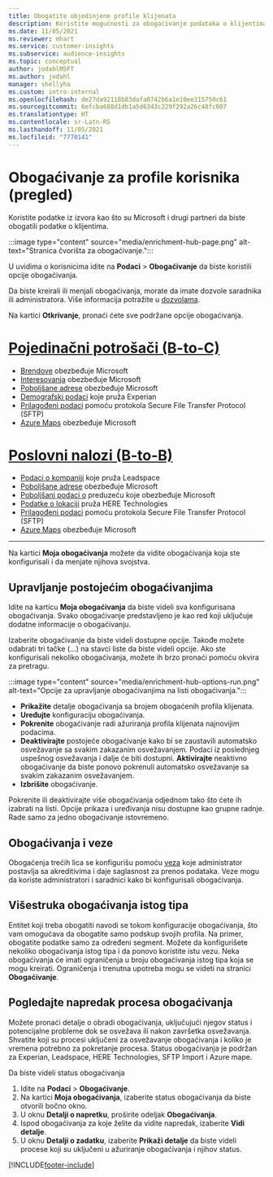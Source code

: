```yaml
---
title: Obogatite objedinjene profile klijenata
description: Koristite mogućnosti za obogaćivanje podataka o klijentima.
ms.date: 11/05/2021
ms.reviewer: mhart
ms.service: customer-insights
ms.subservice: audience-insights
ms.topic: conceptual
author: jodahlMSFT
ms.author: jodahl
manager: shellyha
ms.custom: intro-internal
ms.openlocfilehash: de27da92118b83dafa0742b6a1e10ee315750c61
ms.sourcegitcommit: 6efcba688d1db1a5d6343c229f292a26c48fc007
ms.translationtype: HT
ms.contentlocale: sr-Latn-RS
ms.lasthandoff: 11/05/2021
ms.locfileid: "7770141"
---
```

# <a name="enrichment-for-customer-profiles-preview"></a>Obogaćivanje za profile korisnika (pregled)

Koristite podatke iz izvora kao što su Microsoft i drugi partneri da biste obogatili podatke o klijentima.

:::image type="content" source="media/enrichment-hub-page.png" alt-text="Stranica čvorišta za obogaćivanje.":::

U uvidima o korisnicima idite na **Podaci** > **Obogaćivanje** da biste koristili opcije obogaćivanja.  

Da biste kreirali ili menjali obogaćivanja, morate da imate dozvole saradnika ili administratora. Više informacija potražite u [dozvolama](permissions.md).

Na kartici **Otkrivanje**, pronaći ćete sve podržane opcije obogaćivanja.

# <a name="individual-consumers-b-to-c"></a>[Pojedinačni potrošači (B-to-C)](#tab/b2c)

- [Brendove](enrichment-microsoft.md) obezbeđuje Microsoft
- [Interesovanja](enrichment-microsoft.md) obezbeđuje Microsoft
- [Poboljšane adrese](enrichment-enhanced-addresses.md) obezbeđuje Microsoft 
- [Demografski podaci](enrichment-experian.md) koje pruža Experian
- [Prilagođeni podaci](enrichment-SFTP-custom-import.md) pomoću protokola Secure File Transfer Protocol (SFTP) 
- [Azure Maps](enrichment-azure-maps.md) obezbeđuje Microsoft

# <a name="business-accounts-b-to-b"></a>[Poslovni nalozi (B-to-B)](#tab/b2b)

- [Podaci o kompaniji](enrichment-leadspace.md) koje pruža Leadspace
- [Poboljšane adrese](enrichment-enhanced-addresses.md) obezbeđuje Microsoft 
- [Poboljšani podaci o](enrichment-enhanced-company-data.md) preduzeću koje obezbeđuje Microsoft
- [Podatke o lokaciji](enrichment-here.md) pruža HERE Technologies 
- [Prilagođeni podaci](enrichment-SFTP-custom-import.md) pomoću protokola Secure File Transfer Protocol (SFTP) 
- [Azure Maps](enrichment-azure-maps.md) obezbeđuje Microsoft

---

Na kartici **Moja obogaćivanja** možete da vidite obogaćivanja koja ste konfigurisali i da menjate njihova svojstva.

## <a name="manage-existing-enrichments"></a>Upravljanje postojećim obogaćivanjima

Idite na karticu **Moja obogaćivanja** da biste videli sva konfigurisana obogaćivanja. Svako obogaćivanje predstavljeno je kao red koji uključuje dodatne informacije o obogaćivanju.

Izaberite obogaćivanje da biste videli dostupne opcije. Takođe možete odabrati tri tačke (...) na stavci liste da biste videli opcije. Ako ste konfigurisali nekoliko obogaćivanja, možete ih brzo pronaći pomoću okvira za pretragu.

:::image type="content" source="media/enrichment-hub-options-run.png" alt-text="Opcije za upravljanje obogaćivanjima na listi obogaćivanja.":::

- **Prikažite** detalje obogaćivanja sa brojem obogaćenih profila klijenata.
- **Uređujte** konfiguraciju obogaćivanja.
- **Pokrenite** obogaćivanje radi ažuriranja profila klijenata najnovijim podacima.
- **Deaktivirajte** postojeće obogaćivanje kako bi se zaustavili automatsko osvežavanje sa svakim zakazanim osvežavanjem. Podaci iz poslednjeg uspešnog osvežavanja i dalje će biti dostupni. **Aktivirajte** neaktivno obogaćivanje da biste ponovo pokrenuli automatsko osvežavanje sa svakim zakazanim osvežavanjem.
- **Izbrišite** obogaćivanje.

Pokrenite ili deaktivirajte više obogaćivanja odjednom tako što ćete ih izabrati na listi. Opcije prikaza i uređivanja nisu dostupne kao grupne radnje. Rade samo za jedno obogaćivanje istovremeno.

## <a name="enrichments-and-connections"></a>Obogaćivanja i veze

Obogaćenja trećih lica se konfigurišu pomoću [veza](connections.md) koje administrator postavlja sa akreditivima i daje saglasnost za prenos podataka. Veze mogu da koriste administratori i saradnici kako bi konfigurisali obogaćivanja.  

## <a name="multiple-enrichments-of-the-same-type"></a>Višestruka obogaćivanja istog tipa

Entitet koji treba obogatiti navodi se tokom konfiguracije obogaćivanja, što vam omogućava da obogatite samo podskup svojih profila. Na primer, obogatite podatke samo za određeni segment. Možete da konfigurišete nekoliko obogaćivanja istog tipa i da ponovo koristite istu vezu. Neka obogaćivanja će imati ograničenja u broju obogaćivanja istog tipa koja se mogu kreirati. Ograničenja i trenutna upotreba mogu se videti na stranici **Obogaćivanje**.

## <a name="see-the-progress-of-the-enrichment-process"></a>Pogledajte napredak procesa obogaćivanja

Možete pronaći detalje o obradi obogaćivanja, uključujući njegov status i potencijalne probleme dok se osvežava ili nakon završetka osvežavanja. Shvatite koji su procesi uključeni za osvežavanje obogaćivanja i koliko je vremena potrebno za pokretanje procesa. Status obogaćivanja je podržan za Experian, Leadspace, HERE Technologies, SFTP Import i Azure mape.

Da biste videli status obogaćivanja

1. Idite na **Podaci** > **Obogaćivanje**. 
1. Na kartici **Moja obogaćivanja**, izaberite status obogaćivanja da biste otvorili bočno okno. 
1. U oknu **Detalji o napretku**, proširite odeljak **Obogaćivanja**. 
1. Ispod obogaćivanja za koje želite da vidite napredak, izaberite **Vidi detalje**. 
1. U oknu **Detalji o zadatku**, izaberite **Prikaži detalje** da biste videli procese koji su uključeni u ažuriranje obogaćivanja i njihov status. 

[!INCLUDE[footer-include](../includes/footer-banner.md)]

